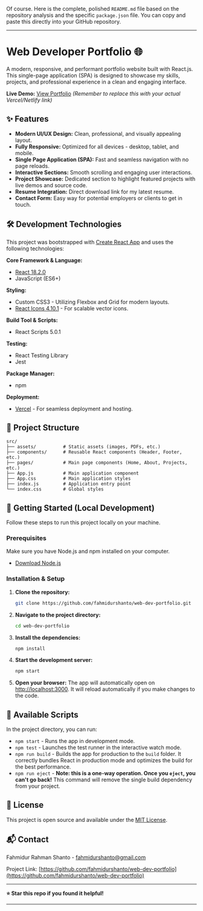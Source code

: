 Of course. Here is the complete, polished `README.md` file based on the repository analysis and the specific `package.json` file. You can copy and paste this directly into your GitHub repository.

---

# Web Developer Portfolio 🌐

A modern, responsive, and performant portfolio website built with React.js. This single-page application (SPA) is designed to showcase my skills, projects, and professional experience in a clean and engaging interface.

**Live Demo:** [View Portfolio](https://your-portfolio-link.vercel.app) *(Remember to replace this with your actual Vercel/Netlify link)*

## ✨ Features

- **Modern UI/UX Design:** Clean, professional, and visually appealing layout.
- **Fully Responsive:** Optimized for all devices - desktop, tablet, and mobile.
- **Single Page Application (SPA):** Fast and seamless navigation with no page reloads.
- **Interactive Sections:** Smooth scrolling and engaging user interactions.
- **Project Showcase:** Dedicated section to highlight featured projects with live demos and source code.
- **Resume Integration:** Direct download link for my latest resume.
- **Contact Form:** Easy way for potential employers or clients to get in touch.

## 🛠️ Development Technologies

This project was bootstrapped with [Create React App](https://github.com/facebook/create-react-app) and uses the following technologies:

**Core Framework & Language:**
- [React 18.2.0](https://reactjs.org/)
- JavaScript (ES6+)

**Styling:**
- Custom CSS3 - Utilizing Flexbox and Grid for modern layouts.
- [React Icons 4.10.1](https://react-icons.github.io/react-icons/) - For scalable vector icons.

**Build Tool & Scripts:**
- React Scripts 5.0.1

**Testing:**
- React Testing Library
- Jest

**Package Manager:**
- npm

**Deployment:**
- [Vercel](https://vercel.com/) - For seamless deployment and hosting.

## 📁 Project Structure

```
src/
├── assets/          # Static assets (images, PDFs, etc.)
├── components/      # Reusable React components (Header, Footer, etc.)
├── pages/           # Main page components (Home, About, Projects, etc.)
├── App.js           # Main application component
├── App.css          # Main application styles
├── index.js         # Application entry point
└── index.css        # Global styles
```

## 🚀 Getting Started (Local Development)

Follow these steps to run this project locally on your machine.

### Prerequisites

Make sure you have Node.js and npm installed on your computer.
- [Download Node.js](https://nodejs.org/en/download/)

### Installation & Setup

1.  **Clone the repository:**
    ```bash
    git clone https://github.com/fahmidurshanto/web-dev-portfolio.git
    ```

2.  **Navigate to the project directory:**
    ```bash
    cd web-dev-portfolio
    ```

3.  **Install the dependencies:**
    ```bash
    npm install
    ```

4.  **Start the development server:**
    ```bash
    npm start
    ```

5.  **Open your browser:**
    The app will automatically open on [http://localhost:3000](http://localhost:3000). It will reload automatically if you make changes to the code.

## 📜 Available Scripts

In the project directory, you can run:

- `npm start` - Runs the app in development mode.
- `npm test` - Launches the test runner in the interactive watch mode.
- `npm run build` - Builds the app for production to the `build` folder. It correctly bundles React in production mode and optimizes the build for the best performance.
- `npm run eject` - **Note: this is a one-way operation. Once you `eject`, you can't go back!** This command will remove the single build dependency from your project.

## 📄 License

This project is open source and available under the [MIT License](LICENSE).

## 📬 Contact

Fahmidur Rahman Shanto - [fahmidurshanto@gmail.com](mailto:fahmidurshanto@gmail.com)

Project Link: [https://github.com/fahmidurshanto/web-dev-portfolio](https://github.com/fahmidurshanto/web-dev-portfolio)

---

**⭐ Star this repo if you found it helpful!**

---
